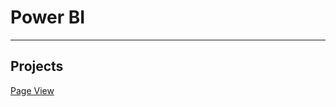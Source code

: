 # Power BI
-------------------
## Projects

  [Page View](https://github.com/t0642k8/PowerPlatform/tree/master/PowerApps)   